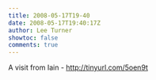 ```yaml
---
title: 2008-05-17T19-40
date: 2008-05-17T19:40:17Z
author: Lee Turner
showtoc: false
comments: true
---
```


A visit from Iain - http://tinyurl.com/5oen9t

